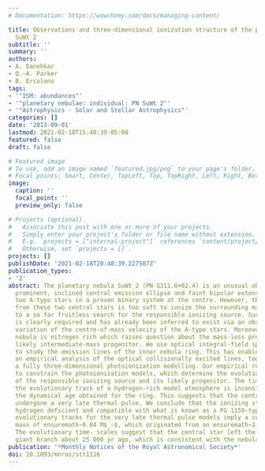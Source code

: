 ```yaml
---
# Documentation: https://wowchemy.com/docs/managing-content/

title: Observations and three-dimensional ionization structure of the planetary nebula
  SuWt 2
subtitle: ''
summary: ''
authors:
- A. Danehkar
- Q.~A. Parker
- B. Ercolano
tags:
- '"ISM: abundances"'
- '"planetary nebulae: individual: PN SuWt 2"'
- '"Astrophysics - Solar and Stellar Astrophysics"'
categories: []
date: '2013-09-01'
lastmod: 2021-02-18T15:48:39-05:00
featured: false
draft: false

# Featured image
# To use, add an image named `featured.jpg/png` to your page's folder.
# Focal points: Smart, Center, TopLeft, Top, TopRight, Left, Right, BottomLeft, Bottom, BottomRight.
image:
  caption: ''
  focal_point: ''
  preview_only: false

# Projects (optional).
#   Associate this post with one or more of your projects.
#   Simply enter your project's folder or file name without extension.
#   E.g. `projects = ["internal-project"]` references `content/project/deep-learning/index.md`.
#   Otherwise, set `projects = []`.
projects: []
publishDate: '2021-02-18T20:48:39.227507Z'
publication_types:
- '2'
abstract: The planetary nebula SuWt 2 (PN G311.0+02.4) is an unusual object with a
  prominent, inclined central emission ellipse and faint bipolar extensions. It has
  two A-type stars in a proven binary system at the centre. However, the radiation
  from these two central stars is too soft to ionize the surrounding material leading
  to a so far fruitless search for the responsible ionizing source. Such a source
  is clearly required and has already been inferred to exist via an observed temporal
  variation of the centre-of-mass velocity of the A-type stars. Moreover, the ejected
  nebula is nitrogen rich which raises question about the mass-loss process from a
  likely intermediate-mass progenitor. We use optical integral-field spectroscopy
  to study the emission lines of the inner nebula ring. This has enabled us to perform
  an empirical analysis of the optical collisionally excited lines, together with
  a fully three-dimensional photoionization modelling. Our empirical results are used
  to constrain the photoionization models, which determine the evolutionary stage
  of the responsible ionizing source and its likely progenitor. The time- scale for
  the evolutionary track of a hydrogen-rich model atmosphere is inconsistent with
  the dynamical age obtained for the ring. This suggests that the central star has
  undergone a very late thermal pulse. We conclude that the ionizing star could be
  hydrogen deficient and compatible with what is known as a PG 1159-type star. The
  evolutionary tracks for the very late thermal pulse models imply a central star
  mass of ensuremath∼0.64 M$_☉$, which originated from an ensuremath∼3 M$_☉$ progenitor.
  The evolutionary time- scales suggest that the central star left the asymptotic
  giant branch about 25 000 yr ago, which is consistent with the nebula's age.
publication: '*Monthly Notices of the Royal Astronomical Society*'
doi: 10.1093/mnras/stt1116
---
```


